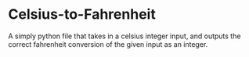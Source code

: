 # Celsius-to-Fahrenheit
A simply python file that takes in a celsius integer input, and outputs the correct fahrenheit conversion of the given input as an integer.
